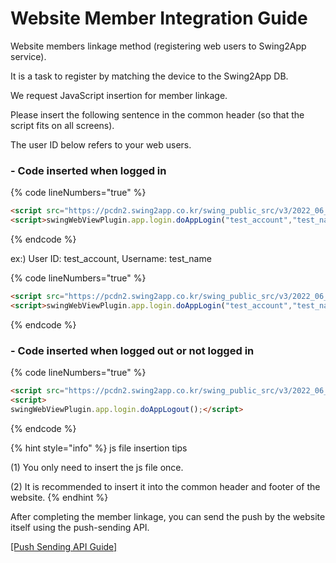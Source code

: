 # Website Member Integration Guide

Website members linkage method (registering web users to Swing2App service).&#x20;

It is a task to register by matching the device to the Swing2App DB.

We request JavaScript insertion for member linkage.

Please insert the following sentence in the common header (so that the script fits on all screens).

The user ID below refers to your web users.&#x20;

### - Code inserted when logged in

{% code lineNumbers="true" %}
```html
<script src="https://pcdn2.swing2app.co.kr/swing_public_src/v3/2022_06_17_001/js/swing_app_on_web.js"></script>
<script>swingWebViewPlugin.app.login.doAppLogin("test_account","test_name"); </script>
```
{% endcode %}

ex:) User ID: test\_account, Username: test\_name

{% code lineNumbers="true" %}
```html
<script src="https://pcdn2.swing2app.co.kr/swing_public_src/v3/2022_06_17_001/js/swing_app_on_web.js"></script>
<script>swingWebViewPlugin.app.login.doAppLogin("test_account","test_name"); </script>
```
{% endcode %}

### - Code inserted when logged out or not logged in

{% code lineNumbers="true" %}
```html
<script src="https://pcdn2.swing2app.co.kr/swing_public_src/v3/2022_06_17_001/js/swing_app_on_web.js"></script>
<script>swingWebViewPlugin.app.login.doAppLogout();</script>
```
{% endcode %}

{% hint style="info" %}
js file insertion tips

(1) You only need to insert the js file once.

(2) It is recommended to insert it into the common header and footer of the website.
{% endhint %}

After completing the member linkage, you can send the push by the website itself using the push-sending API.

[\[Push Sending API Guide\]](../../server-side-api/)

###

###
